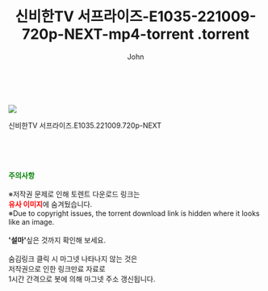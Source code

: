 ﻿---
layout: post
title:  "                   신비한TV 서프라이즈-E1035-221009-720p-NEXT-mp4-torrent                .torrent"
author: John
categories: [ TV ]
tags: [  ]
image: https://torrentrj57.com/uploadfile/full/c2088d1ef0ab80d8866be38d19799e45a3878006.jpg 
description: "                   신비한TV 서프라이즈-E1035-221009-720p-NEXT-mp4-torrent                 torrent 정보 공유"
toc: true
toc_sticky: true
---

<br>
<p><img src="https://torrentrj57.com/uploadfile/full/c2088d1ef0ab80d8866be38d19799e45a3878006.jpg"/></p>
 신비한TV 서프라이즈.E1035.221009.720p-NEXT  
    
<br><br><br>
<p data-ke-size="size16"><b><span style="color: green;">주의사항</span></b><br /><br />※저작권 문제로 인해 토렌트 다운로드 링크는<br /><b><span style="color: red;">유사 이미지</span></b>에 숨겨뒀습니다.<br />※Due to copyright issues, the torrent download link is hidden where it looks like an image.<br /><br /><b>'설마'</b>싶은 것까지 확인해 보세요.<br /><br />숨김링크 클릭 시 마그넷 나타나지 않는 것은<br />저작권으로 인한 링크만료 자료로<br />1시간 간격으로 봇에 의해 마그넷 주소 갱신됩니다.</p>
